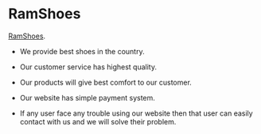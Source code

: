 # RamShoes

[RamShoes](https://react-assign-12.web.app/).

- We provide best shoes in the country.

- Our customer service has highest quality.

- Our products will give best comfort to our customer.

- Our website has simple payment system.

- If any user face any trouble using our website then that user can easily contact with us and we will solve their problem.
